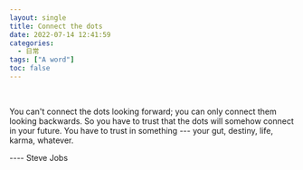 ```yaml
---
layout: single
title: Connect the dots
date: 2022-07-14 12:41:59
categories: 
  - 日常
tags: ["A word"]
toc: false
---
```


<br>

You can't connect the dots looking forward; you can only connect them looking backwards. So you have to trust that the dots will somehow connect in your future. You have to trust in something --- your gut, destiny, life, karma, whatever.

---- Steve Jobs